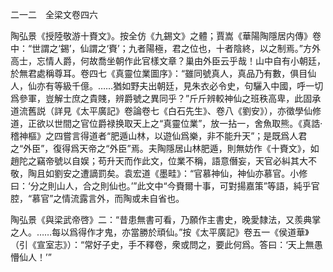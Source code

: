 二一二　全梁文卷四六

陶弘景《授陸敬游十賚文》。按全仿《九錫文》之體；賈嵩《華陽陶隱居内傳》卷中：“世謂之‘錫’，仙謂之‘賚’；九者陽極，君之位也，十者陰終，以之制焉。”方外高士，忘情人爵，何故喬坐朝作此官樣文章？巢由外臣云乎哉！山中自有小朝廷，於無君處稱尊耳。卷四七《真靈位業圖序》：“雖同號真人，真品乃有數，俱目仙人，仙亦有等級千億。……猶如野夫出朝廷，見朱衣必令史，句驪入中國，呼一切爲參軍，豈解士庶之貴賤，辨爵號之異同乎？”斤斤辨較神仙之班秩高卑，此固承道流舊説（詳見《太平廣記》卷論卷七《白石先生》、卷八《劉安》），亦徵學仙修道，正欲以世間之官位爵禄换取天上之“真靈位業”，放一拈一，舍魚取熊。《真誥·稽神樞》之四嘗言得道者“肥遁山林，以遊仙爲樂，非不能升天”；是既爲人君之“外臣”，復得爲天帝之“外臣”焉。夫陶隱居山林肥遁，則無妨作《十賚文》，如趙陀之竊帝號以自娱；苟升天而作此文，位業不稱，語意僭妄，天官必糾其大不敬，陶且如劉安之遭謫罰矣。袁宏道《墨畦》：“官慕神仙，神仙亦慕官。小修曰：‘分之則山人，合之則仙也。’”此文中“今賚爾十事，可對揚嘉策”等語，純乎官腔，“慕官”之情流露言外，而陶或未自省也。

陶弘景《與梁武帝啓》二：“昔患無書可看，乃願作主書史，晚愛隸法，又羨典掌之人。……每以爲得作才鬼，亦當勝於頑仙。”按《太平廣記》卷五一《侯道華》（引《宣室志》）：“常好子史，手不釋卷，衆或問之，要此何爲。答曰：‘天上無愚懵仙人！’”
